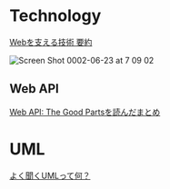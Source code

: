# Technology 

[Webを支える技術 要約](https://muscletech.tokyo/web-technology/)


![Screen Shot 0002-06-23 at 7 09 02](https://user-images.githubusercontent.com/42709317/85340610-5c946a00-b521-11ea-8787-49293083a4d5.png)

## Web API
[Web API: The Good Partsを読んだまとめ](https://qiita.com/mitsuya/items/e33d5ac202b41447cfec)


# UML
[よく聞くUMLって何？](https://qiita.com/github129/items/80d39f2f043489033076)
